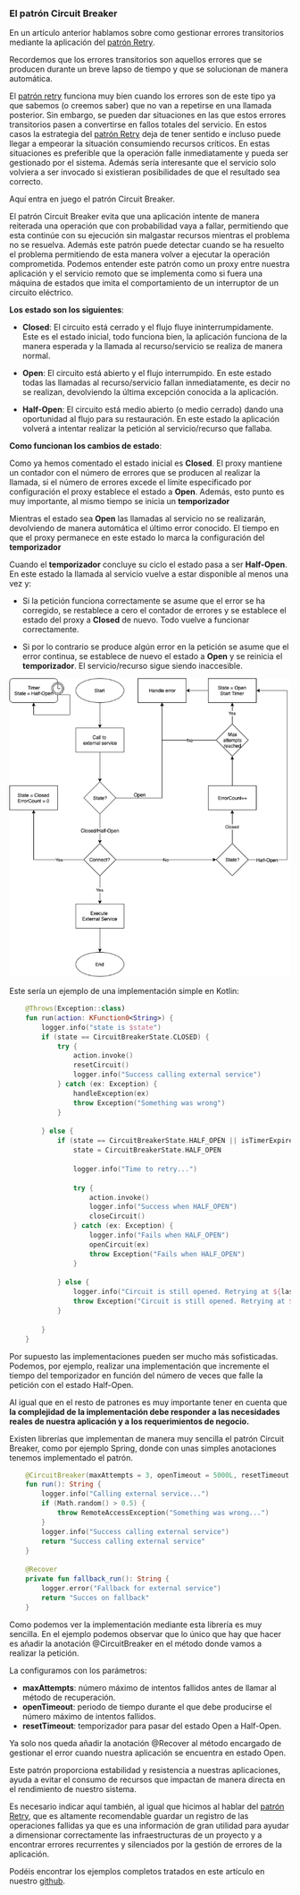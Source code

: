 ### El patrón Circuit Breaker

En un artículo anterior hablamos sobre como gestionar errores transitorios mediante la aplicación del [patrón Retry].

Recordemos que los errores transitorios son aquellos errores que se producen durante un breve lapso de tiempo y que se solucionan de manera automática.

El [patrón retry] funciona muy bien cuando los errores son de este tipo ya que sabemos (o creemos saber) que no van a repetirse en una llamada posterior. 
Sin embargo, se pueden dar situaciones en las que estos errores transitorios pasen a convertirse en fallos totales del servicio. En estos casos la estrategia del [patrón Retry] deja de tener sentido e incluso puede llegar a empeorar la situación consumiendo recursos críticos. En estas situaciones es preferible que la operación falle inmediatamente y pueda ser gestionado por el sistema. Además sería interesante que el servicio solo volviera a ser invocado si existieran posibilidades de que el resultado sea correcto. 

Aquí entra en juego el patrón Circuit Breaker.

El patrón Circuit Breaker evita que una aplicación intente de manera reiterada una operación que con probabilidad vaya a fallar, permitiendo que esta continúe con su ejecución sin malgastar recursos mientras el problema no se resuelva. Además este patrón puede detectar cuando se ha resuelto el problema permitiendo de esta manera volver a ejecutar la operación comprometida. Podemos entender este patrón como un proxy entre nuestra aplicación y el servicio remoto que se implementa como si fuera una máquina de estados que imita el comportamiento de un interruptor de un circuito eléctrico.

__Los estado son los siguientes__:

* **Closed**: El circuito está cerrado y el flujo fluye ininterrumpidamente. Este es el estado inicial, todo funciona bien, la aplicación funciona de la manera esperada y la llamada al recurso/servicio se realiza de manera normal. 

* **Open**: El circuito está abierto y el flujo interrumpido. En este estado todas las llamadas al recurso/servicio fallan inmediatamente, es decir no se realizan, devolviendo la última excepción conocida a la aplicación. 

* **Half-Open**:  El circuito está medio abierto (o medio cerrado) dando una oportunidad al flujo para su restauración. En este estado la aplicación volverá a intentar realizar la petición al servicio/recurso que fallaba.  

__Como funcionan los cambios de estado__:

Como ya hemos comentado el estado inicial es **Closed**. El proxy mantiene un contador con el número de errores que se producen al realizar la llamada, si el número de errores excede el límite especificado por configuración el proxy establece el estado a **Open**. Además, esto punto es muy importante, 
al mismo tiempo se inicia un **temporizador** 

Mientras el estado sea **Open** las llamadas al servicio no se realizarán, devolviendo de manera automática el último error conocido. El tiempo en que el proxy permanece en este estado lo marca la configuración del **temporizador**

Cuando el **temporizador** concluye su ciclo el estado pasa a ser **Half-Open**. En este estado la llamada al servicio vuelve a estar disponible al menos una vez y:

* Si la petición funciona correctamente se asume que el error se ha corregido, se restablece a cero el contador de errores y se establece el estado del proxy a **Closed** de nuevo. Todo vuelve a funcionar correctamente. 

* Si por lo contrario se produce algún error en la petición se asume que el error continua, se establece de nuevo el estado a **Open** y se reinicia el **temporizador**. El servicio/recurso sigue siendo inaccesible.


<p align="center">
  <img src="https://raw.githubusercontent.com/ldavidgomez/circuit-breaker-pattern/master/circuit_breaker_flow.png">
</p>

Este sería un ejemplo de una implementación simple en Kotlin:

```kotlin
    @Throws(Exception::class)
    fun run(action: KFunction0<String>) {
        logger.info("state is $state")
        if (state == CircuitBreakerState.CLOSED) {
            try {
                action.invoke()
                resetCircuit()
                logger.info("Success calling external service")
            } catch (ex: Exception) {
                handleException(ex)
                throw Exception("Something was wrong")
            }

        } else {
            if (state == CircuitBreakerState.HALF_OPEN || isTimerExpired) {
                state = CircuitBreakerState.HALF_OPEN

                logger.info("Time to retry...")

                try {
                    action.invoke()
                    logger.info("Success when HALF_OPEN")
                    closeCircuit()
                } catch (ex: Exception) {
                    logger.info("Fails when HALF_OPEN")
                    openCircuit(ex)
                    throw Exception("Fails when HALF_OPEN")
                }

            } else {
                logger.info("Circuit is still opened. Retrying at ${lastFailure!!.plus(openTimeout)}")
                throw Exception("Circuit is still opened. Retrying at ${lastFailure!!.plus(openTimeout)}")
            }

        }
    }
```

Por supuesto las implementaciones pueden ser mucho más sofisticadas. Podemos, por ejemplo, realizar una implementación que incremente el tiempo del temporizador en función del número de veces que falle la petición con el estado Half-Open.

Al igual que en el resto de patrones es muy importante tener en cuenta que **la complejidad de la implementación debe responder a las necesidades reales de nuestra aplicación y a los requerimientos de negocio.**

Existen librerías que implementan de manera muy sencilla el patrón Circuit Breaker, como por ejemplo Spring, donde con unas simples anotaciones tenemos implementado el patrón.

```kotlin
    @CircuitBreaker(maxAttempts = 3, openTimeout = 5000L, resetTimeout = 20000L)
    fun run(): String {
        logger.info("Calling external service...")
        if (Math.random() > 0.5) {
            throw RemoteAccessException("Something was wrong...")
        }
        logger.info("Success calling external service")
        return "Success calling external service"
    }

    @Recover
    private fun fallback_run(): String {
        logger.error("Fallback for external service")
        return "Succes on fallback"
    }
```

Como podemos ver la implementación mediante esta librería es muy sencilla. En el ejemplo podemos observar que lo único que hay que hacer es añadir la anotación @CircuitBreaker en el método donde vamos a realizar la petición.

La configuramos con los parámetros:

* **maxAttempts**: número máximo de intentos fallidos antes de llamar al método de recuperación.
* **openTimeout**: periodo de tiempo durante el que debe producirse el número 
máximo de intentos fallidos.
* **resetTimeout**: temporizador para pasar del estado Open a Half-Open.

Ya solo nos queda añadir la anotación @Recover al método encargado de gestionar el error cuando nuestra aplicación se encuentra en estado Open.

Este patrón proporciona estabilidad y resistencia a nuestras aplicaciones, ayuda a evitar el consumo de recursos que impactan de manera directa en el rendimiento de nuestro sistema.

Es necesario indicar aquí también, al igual que hicimos al hablar del [patrón Retry], que es altamente recomendable guardar un registro de las operaciones fallidas ya que es una información de gran utilidad para ayudar a dimensionar correctamente las infraestructuras de un proyecto y a encontrar errores recurrentes y silenciados por la gestión de errores de la aplicación.

Podéis encontrar los ejemplos completos tratados en este artículo en nuestro [github].

### <a id="source-code"></a>

[github]: https://github.com/ldavidgomez/circuit-breaker-pattern


### <a id="source-code"></a>

[patrón Retry]: https://apiumhub.com/es/tech-blog-barcelona/el-patron-retry
